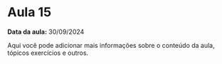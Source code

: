 # Aula 15

**Data da aula:** 30/09/2024

Aqui você pode adicionar mais informações sobre o conteúdo da aula, tópicos exercícios e outros.
